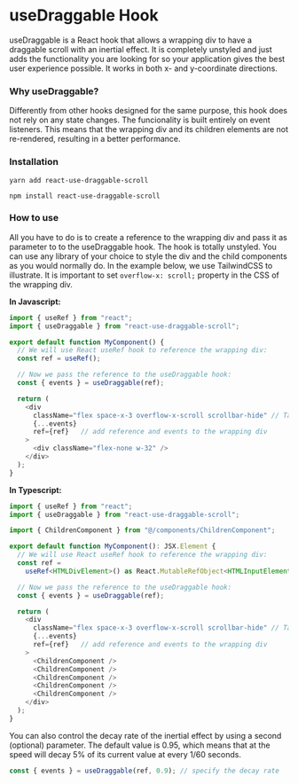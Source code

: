 # useDraggable Hook

useDraggable is a React hook that allows a wrapping div to have a draggable scroll with an inertial effect.
It is completely unstyled and just adds the functionality you are looking for so your application gives 
the best user experience possible. It works in both x- and y-coordinate directions.

### Why useDraggable?

Differently from other hooks designed for the same purpose, this hook does not rely on any state changes. The
funcionality is built entirely on event listeners. This means that the wrapping div and its children elements
are not re-rendered, resulting in a better performance.

### Installation

```console
yarn add react-use-draggable-scroll
```
```console
npm install react-use-draggable-scroll
```

### How to use

All you have to do is to create a reference to the wrapping div and pass it as parameter to to the useDraggable hook.
The hook is totally unstyled. You can use any library of your choice to style the div and the child components as you would normally do.
In the example below, we use TailwindCSS to illustrate. It is important to set `overflow-x: scroll;` property in the CSS of the wrapping div.


**In Javascript:**
```javascript
import { useRef } from "react";
import { useDraggable } from "react-use-draggable-scroll";

export default function MyComponent() {
  // We will use React useRef hook to reference the wrapping div:
  const ref = useRef();

  // Now we pass the reference to the useDraggable hook:
  const { events } = useDraggable(ref);

  return (
    <div
      className="flex space-x-3 overflow-x-scroll scrollbar-hide" // TailwindCSS
      {...events}
      ref={ref}   // add reference and events to the wrapping div
    >
      <div className="flex-none w-32" />
    </div>
  );
}
```


**In Typescript:**
```typescript
import { useRef } from "react";
import { useDraggable } from "react-use-draggable-scroll";

import { ChildrenComponent } from "@/components/ChildrenComponent";

export default function MyComponent(): JSX.Element {
  // We will use React useRef hook to reference the wrapping div:
  const ref =
    useRef<HTMLDivElement>() as React.MutableRefObject<HTMLInputElement>;

  // Now we pass the reference to the useDraggable hook:
  const { events } = useDraggable(ref);

  return (
    <div
      className="flex space-x-3 overflow-x-scroll scrollbar-hide" // TailwindCSS
      {...events}
      ref={ref}   // add reference and events to the wrapping div
    >
      <ChildrenComponent />
      <ChildrenComponent />
      <ChildrenComponent />
      <ChildrenComponent />
      <ChildrenComponent />
    </div>
  );
}
```

You can also control the decay rate of the inertial effect by using a second (optional)
parameter. The default value is 0.95, which means that at the speed will decay 5% of
its current value at every 1/60 seconds.

```typescript
const { events } = useDraggable(ref, 0.9); // specify the decay rate
```
